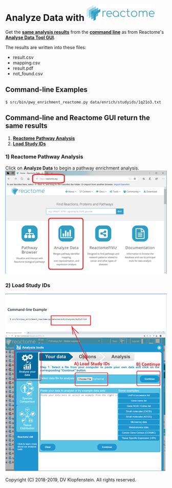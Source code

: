 # Analyze Data with <img src="images/logo_reactome.png" height="50pt">
Get the [**same analysis results**](#command-line-and-reactome-gui-return-the-same-results)
from the [**command line**](#command-line-examples)
as from Reactome's [**Analyse Data Tool GUI**](https://reactome.org/PathwayBrowser/#TOOL=AT).

The results are written into these files:
  * result.csv
  * mapping.csv
  * result.pdf
  * not_found.csv

## Command-line Examples
```
$ src/bin/pwy_enrichment_reactome.py data/enrich/studyids/1q21o3.txt
```

## Command-line and Reactome GUI return the same results

  1. [**Reactome Pathway Analysis**](#1-reactome-pathway-analysis)
  2. [**Load Study IDs**](#2-load-study-ids)

### 1) Reactome Pathway Analysis
Click on **Analyze Data** to begin a pathway enrichment analysis.
![Reactome's Pathway Analysis](images/anal00_analyze_data.png)

### 2) Load Study IDs
![Load Study IDs into Reactome](images/anal01_load_study_ids.png)


Copyright (C) 2018-2019, DV Klopfenstein. All rights reserved.

